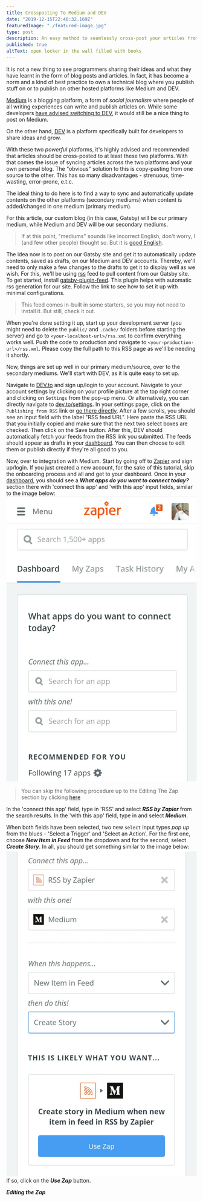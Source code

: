 ```yaml
---
title: Crossposting To Medium and DEV
date: "2019-12-15T22:40:32.169Z"
featuredImage: "./featured-image.jpg"
type: post
description: An easy method to seamlessly cross-post your articles from your blog to Medium and Dev.to
published: true
altText: open locker in the wall filled with books
---
```


It is not a new thing to see programmers sharing their ideas and what they have learnt in the form of blog posts and articles. In fact, it has become a norm and a kind of best practice to own a technical blog where you publish stuff on or to publish on other hosted platforms like Medium and DEV.

[Medium](https://medium.com) is a blogging platform, a form of _social journalism_ where people of all writing experiences can write and publish articles on. While some developers [have advised switching to DEV](https://dev.to/devteam/medium-was-never-meant-to-be-a-part-of-the-developer-ecosystem-25a0), it would still be a nice thing to post on Medium.

On the other hand, [DEV](https://dev.to) is a platform specifically built for developers to share ideas and grow. 

With these two _powerful_ platforms, it's highly advised and recommended that articles should be cross-posted to at least these two platforms. With that comes the issue of syncing articles across the two platforms and your own personal blog. The "obvious" solution to this is copy-pasting from one source to the other. This has so many disadvantages - strenuous, time-wasting, error-prone, e.t.c.

The ideal thing to do here is to find a way to sync and automatically update contents on the other platforms (secondary mediums) when content is added/changed in one medium (primary medium).

For this article, our custom blog (in this case, Gatsby) will be our primary medium, while Medium and DEV will be our secondary mediums.

>If at this point, "mediums" sounds like incorrect English, don't worry, I (and few other people) thought so. But it is [good English](https://www.google.com/url?sa=t&source=web&rct=j&url=https://www.thoughtco.com/media-medium-and-mediums-1689581&ved=2ahUKEwjx_bPRlJTkAhWnUhUIHeTwAaEQFjACegQIDxAJ&usg=AOvVaw0m4UmqIG2eE8etmCNImn36).

The idea now is to post on our Gatsby site and get it to automatically update contents, saved as drafts, on our Medium and DEV accounts. Thereby, we'll need to only make a few changes to the drafts to get it to display well as we wish. For this, we'll be using [rss](https://www.google.com/url?sa=t&source=web&rct=j&url=https://en.m.wikipedia.org/wiki/RSS&ved=2ahUKEwi73uvflZTkAhWZSBUIHTyGBS0QmhMwDHoECAsQBA&usg=AOvVaw0WbOFtq1fycUIvflxz5eeN) feed to pull content from our Gatsby site. To get started, install [gatsby-plugin-feed](https://www.google.com/url?sa=t&source=web&rct=j&url=https://www.gatsbyjs.org/packages/gatsby-plugin-feed/&ved=2ahUKEwiIyKX4lZTkAhUuVBUIHbx0BjoQFjAAegQIBhAC&usg=AOvVaw0gsBypv8Vfk4rU5gp8F8OI). This plugin helps with automatic rss generation for our site. Follow the link to see how to set it up with minimal configurations.
>This feed comes in-built in some starters, so you may not need to install it. But still, check it out.

When you're done setting it up, start up your development server (you might need to delete the `public/` and `.cache/` folders before starting the server) and go to `<your-localhost-url>/rss.xml` to confirm everything works well. Push the code to production and navigate to `<your-production-url>/rss.xml`. Please copy the full path to this RSS page as we'll be needing it shortly.

Now, things are set up well in our primary medium/source, over to the secondary mediums. We'll start with DEV, as it is quite easy to set up.

Navigate to [DEV.to](https://dev.to) and sign up/login to your account. Navigate to your account settings by clicking on your profile picture at the top right corner and clicking on `Settings` from the pop-up menu. Or alternatively, you can directly navigate to [dev.to/settings](https://dev.to/settings). In your settings page, click on the `Publishing from RSS` link or [go there directly](https://dev.to/settings/publishing-from-rss).
After a few scrolls, you should see an input field with the label "RSS feed URL". Here paste the RSS URL that you initially copied and make sure that the next two select boxes are checked. Then click on the Save button. After this, DEV should automatically fetch your feeds from the RSS link you submitted. The feeds should appear as drafts in your [dashboard](https://dev.to/dashboard).
You can then choose to edit them or publish directly if they're all good to you.

Now, over to integration with Medium.
Start by going off to [Zapier](https://zapier.com) and sign up/login. If you just created a new account, for the sake of this tutorial, skip the onboarding process and all and get to your dashboard. Once in your [dashboard](https://zapier.com/app/dashboard), you should see a ***What apps do you want to connect today?*** section there with 'connect this app' and 'with this app' input fields, similar to the image below:
![zapier dashboard](pic1.jpg)
> You can skip the following procedure up to the Editing The Zap section by clicking [here](https://zapier.com/app/editor?referrer=member-home-make-a-zap-redesign&create=true&template__0__selected_api=RSSAPI&template__0__type_of=read&template__0__action=new_feed&template__1__selected_api=MediumCLIAPI@1.0.0&template__1__type_of=write&template__1__action=post&template__0__title=Create%20story%20in%20Medium%20when%20new%20item%20in%20feed%20in%20RSS%20by%20Zapier)

In the 'connect this app' field, type in 'RSS' and select ***RSS by Zapier*** from the search results.
In the 'with this app' field, type in and select ***Medium***.

When both fields have been selected, two new `select` input types _pop up_ from the blues - 'Select a Trigger' and 'Select an Action'. For the first one, choose ***New Item in Feed*** from the dropdown and for the second, select ***Create Story***. In all, you should get something similar to the image below:
![selected apps and actions](pic2.jpg)
If so, click on the ***Use Zap*** button.

***Editing the Zap***
